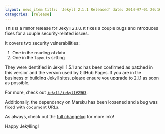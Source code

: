 ```yaml
---
layout: news_item title: 'Jekyll 2.1.1 Released' date: 2014-07-01 20:16:43 -0400 author: parkr version: 2.1.1
categories: [release]
---
```


This is a minor release for Jekyll 2.1.0. It fixes a couple bugs and introduces fixes for a couple security-related
issues.

It covers two security vulnerabilities:

1. One in the reading of data
2. One in the `layouts` setting

They were identified in Jekyll 1.5.1 and has been confirmed as patched in this version and the version used by GitHub
Pages. If you are in the business of building Jekyll sites, please ensure you upgrade to 2.1.1 as soon as possible.

For more, check out [`jekyll/jekyll#2563`](https://github.com/jekyll/jekyll/pull/2563).

Additionally, the dependency on Maruku has been loosened and a bug was fixed with document URLs.

As always, check out the [full changelog](/docs/history/) for more info!

Happy Jekylling!
